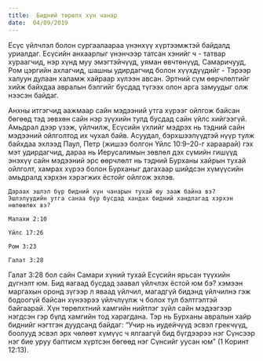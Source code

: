 ```yaml
---
title:  Бидний төрөлх хүн чанар
date:  04/09/2019
---
```


Есүс үйлчлэл болон сургаалаараа үнэнхүү хүртээмжтэй байдалд уриалдаг. Есүсийн анхаарлыг үнэнчээр татсан хэнийг ч - татвар хураагчид, нэр хүнд муу эмэгтэйчүүд, уяман өвчтөнүүд, Самаричууд, Ром цэргийн ахлагчид, шашны удирдагчид болон хүүхдүүдийг - Тэрээр халуун дулаан халамж хайраар хүлээн авсан. Эртний сүм өөрчлөлтийг хийж байхдаа авралын бэлгийг бусдад түгээх олон арга замуудыг олж нээсэн байдаг.

Анхны итгэгчид аажмаар сайн мэдээний утга хүрээг ойлгож байсан бөгөөд тэд зөвхөн сайн нэр зүүхийн тулд бусдад сайн үйлс хийгээгүй. Амьдрал дээр үзэж, үйлчилж, Есүсийн үхлийг мэдрэх нь тэдний сайн мэдээний ойлголтод их чухал байв. Асуудал, бэрхшээлүүдтэй нүүр тулж байхдаа эхлээд Паул, Петр (жишээ болгон Үйлс 10:9–20-г хараарай) гэх мэт удирдагчид, дараа нь Иерусалимын зөвлөл дэх сүмийн гишүүд энэхүү сайн мэдээний эрс өөрчлөлт нь тэдний Бурханы хайрын тухай ойлголт, хамрах хүрээ болон Бурханыг дагахаар шийдсэн хүмүүсийн амьдралд хэрхэн хэрэгжих ёстойг ойлгож эхлэв.

`Дараах эшлэл бүр бидний хүн чанарын тухай юу зааж байна вэ? Эшлэлүүдийн утга санаа бүр бусдад хандах бидний хандлагад хэрхэн нөлөөлөх вэ?`

`Maлахи 2:10`

`Үйлс 17:26`

`Ром 3:23`

`Галат 3:28`

Галат 3:28 бол сайн Самари хүний тухай Есүсийн ярьсан түүхийн дүгнэлт юм. Бид яагаад бусдад заавал үйлчлэх ёстой юм бэ? хэмээн маргахын оронд зүгээр л яваад үйлчил, магадгүй бидэнд үйлчилнэ гэж бодоогүй байсан хүнээрээ үйлчлүүлж ч болох тул бэлтгэлтэй байгаарай. Хүн төрөлхтний хамгийн нийтлэг зүйл сайн мэдээгээр нэгдсэн гэр бүлд хамгийн тод харагдана. Тэр нь Бурханы авралын хайр биднийг нэгтгэн дуудсанд байдаг: “Учир нь иудейчүүд эсвэл грекчүүд, боолууд эсвэл эрх чөлөөт хүмүүс ч ялгаагүй бид бүгдээрээ нэг Сүнсээр нэг бие уруу баптисм хүртсэн бөгөөд нэг Сүнсийг уусан юм” (1 Коринт 12:13).